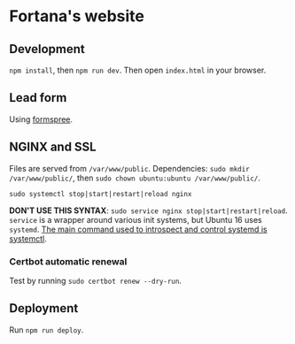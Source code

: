 # Fortana's website

## Development
`npm install`, then `npm run dev`. Then open `index.html` in your browser.

## Lead form
Using [formspree](https://formspree.io/).

## NGINX and SSL
Files are served from `/var/www/public`. Dependencies: `sudo mkdir /var/www/public/`, then `sudo chown ubuntu:ubuntu /var/www/public/`.

`sudo systemctl stop|start|restart|reload nginx`

__DON'T USE THIS SYNTAX__: `sudo service nginx stop|start|restart|reload`. `service` is a wrapper around various init systems, but Ubuntu 16 uses `systemd`. [The main command used to introspect and control systemd is systemctl](https://wiki.archlinux.org/index.php/systemd#Basic_systemctl_usage).

### Certbot automatic renewal
Test by running `sudo certbot renew --dry-run`.

## Deployment
Run `npm run deploy`.
